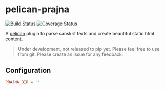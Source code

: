 pelican-prajna
==============
[![Build Status](https://img.shields.io/travis/mananam/pelican-prajna.svg)](https://travis-ci.org/mananam/pelican-prajna)
[![Coverage Status](https://img.shields.io/codecov/c/github/mananam/pelican-prajna.svg)](https://codecov.io/gh/mananam/pelican-prajna)

A [pelican][] plugin to parse sanskrit texts and create beautiful static html
content.

> Under development, not released to pip yet. Please feel free to use from git.
> Please create an issue for any feedback.

[pelican]: http://docs.getpelican.com/en/stable/

## Configuration
```ini
PRAJNA_DIR = ''
```
